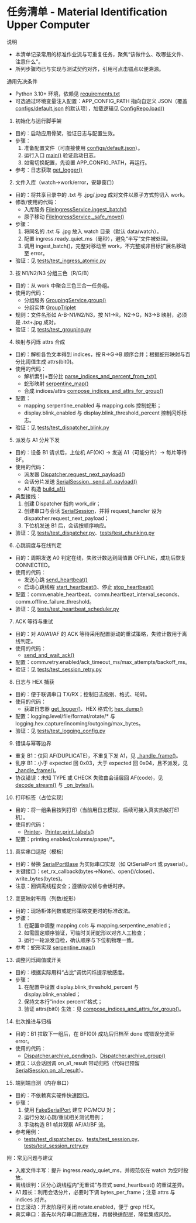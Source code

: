 # 任务清单 - Material Identification Upper Computer

说明
- 本清单记录常用的标准作业流与可重复任务，聚焦“该做什么、改哪些文件、注意什么”。
- 所列步骤均已与实现与测试契约对齐，引用可点击锚点以便溯源。

通用先决条件
- Python 3.10+ 环境，依赖见 [requirements.txt](requirements.txt)
- 可选通过环境变量注入配置：APP_CONFIG_PATH 指向自定义 JSON（覆盖 [configs/default.json](configs/default.json) 的默认项），加载逻辑见 [ConfigRepo.load()](app/storage/config.py:13)

1) 初始化与运行脚手架
- 目的：启动应用骨架，验证日志与配置生效。
- 步骤：
  1. 准备配置文件（可直接使用 [configs/default.json](configs/default.json)）。
  2. 运行入口 [main()](app/main.py:6) 验证启动日志。
  3. 如需切换配置，先设置 APP_CONFIG_PATH，再运行。
- 参考：日志获取 [get_logger()](app/logs/logger.py:24)

2) 文件入库（watch→work/error，安静窗口）
- 目的：将共享目录中的 .txt 与 .jpg/.jpeg 成对文件以原子方式剪切入 work。
- 修改/使用的代码：
  - 入库服务 [FileIngressService.ingest_batch()](app/business/file_ingress.py:36)
  - 原子移动 [FileIngressService._safe_move()](app/business/file_ingress.py:115)
- 步骤：
  1. 将同名的 .txt 与 .jpg 放入 watch 目录（默认 data/watch）。
  2. 配置 ingress.ready_quiet_ms（毫秒），避免“半写”文件被处理。
  3. 调用 ingest_batch()，完整对移动至 work，不完整或非目标扩展名移动至 error。
- 验证：见 [tests/test_ingress_atomic.py](tests/test_ingress_atomic.py:13)

3) 按 N1/N2/N3 分组三色（R/G/B）
- 目的：从 work 中聚合三色三合一任务组。
- 使用的代码：
  - 分组服务 [GroupingService.group()](app/business/grouping.py:25)
  - 分组实体 [GroupTriplet](app/business/grouping.py:12)
- 规则：文件名形如 A-B-N1/N2/N3，按 N1→R，N2→G，N3→B 映射，必须是 .txt+.jpg 成对。
- 验证：见 [tests/test_grouping.py](tests/test_grouping.py:33)

4) 映射与闪烁 attrs 合成
- 目的：解析各色文本得到 indices，按 R→G→B 顺序合并；根据蛇形映射与百分比阈值生成 attrs(bit0)。
- 使用的代码：
  - 解析索引+百分比 [parse_indices_and_percent_from_txt()](app/business/mapping.py:76)
  - 蛇形映射 [serpentine_map()](app/business/mapping.py:35)
  - 合成 indices/attrs [compose_indices_and_attrs_for_group()](app/business/mapping.py:107)
- 配置：
  - mapping.serpentine_enabled 与 mapping.cols 控制蛇形；
  - display.blink_enabled 与 display.blink_threshold_percent 控制闪烁标志。
- 验证：见 [tests/test_dispatcher_blink.py](tests/test_dispatcher_blink.py:60)

5) 派发与 A1 分片下发
- 目的：设备 B1 请求后，上位机 AF(OK) → 发送 A1（可能分片）→ 每片等待 BF。
- 使用的代码：
  - 派发器 [Dispatcher.request_next_payload()](app/business/dispatcher.py:35)
  - 会话分片发送 [SerialSession._send_a1_payload()](app/comm/session.py:296)
  - A1 构造 [build_a1()](app/comm/protocol.py:115)
- 典型接线：
  1. 创建 Dispatcher 指向 work_dir；
  2. 创建串口与会话 [SerialSession](app/comm/session.py:28)，并将 request_handler 设为 dispatcher.request_next_payload；
  3. 下位机发送 B1 后，会话按顺序响应。
- 验证：见 [tests/test_dispatcher.py](tests/test_dispatcher.py:48)、[tests/test_chunking.py](tests/test_chunking.py:43)

6) 心跳调度与在线判定
- 目的：周期发送 A0 判定在线，失败计数达到阈值置 OFFLINE，成功后恢复 CONNECTED。
- 使用的代码：
  - 发送心跳 [send_heartbeat()](app/comm/session.py:190)
  - 启动心跳线程 [start_heartbeat()](app/comm/session.py:194)、停止 [stop_heartbeat()](app/comm/session.py:221)
- 配置：comm.enable_heartbeat、comm.heartbeat_interval_seconds、comm.offline_failure_threshold。
- 验证：见 [tests/test_heartbeat_scheduler.py](tests/test_heartbeat_scheduler.py:66)

7) ACK 等待与重试
- 目的：对 A0/A1/AF 的 ACK 等待采用配置驱动的重试策略，失败计数用于离线判定。
- 使用的代码：
  - [send_and_wait_ack()](app/comm/session.py:139)
- 配置：comm.retry.enabled/ack_timeout_ms/max_attempts/backoff_ms。
- 验证：见 [tests/test_session_retry.py](tests/test_session_retry.py:65)

8) 日志与 HEX 捕获
- 目的：便于联调串口 TX/RX；控制日志级别、格式、轮转。
- 使用的代码：
  - 获取日志器 [get_logger()](app/logs/logger.py:24)、HEX 格式化 [hex_dump()](app/logs/logger.py:61)
- 配置：logging.level/file/format/rotate/* 与 logging.hex.capture/incoming/outgoing/max_bytes。
- 验证：见 [tests/test_logging_config.py](tests/test_logging_config.py:51)

9) 错误与幂等边界
- 重复 B1：仅回 AF(DUPLICATE)，不重复下发 A1，见 [_handle_frame()](app/comm/session.py:270)。
- 乱序 B1：小于 expected 回 0x03，大于 expected 回 0x04，且不派发，见 [_handle_frame()](app/comm/session.py:276)。
- 协议错误：未知 TYPE 或 CHECK 失败由会话层回 AF(code)，见 [decode_stream()](app/comm/protocol.py:62) 与 [_on_bytes()](app/comm/session.py:239)。

10) 打印标签（占位实现）
- 目的：将一组条目按列打印（当前用日志模拟，后续可接入真实热敏打印机）。
- 使用的代码：
  - [Printer](app/devices/printer.py:5)、[Printer.print_labels()](app/devices/printer.py:17)
- 配置：printing.enabled/columns/paper/*。

11) 真实串口适配（模板）
- 目的：替换 [SerialPortBase](app/comm/serial_port.py:4) 为实际串口实现（如 QtSerialPort 或 pyserial）。
- 关键接口：set_rx_callback(bytes->None)、open()/close()、write_bytes(bytes)。
- 注意：回调需线程安全；遵循协议帧与会话时序。

12) 变更映射布局（列数/蛇形）
- 目的：现场柜体列数或蛇形策略变更时的标准改法。
- 步骤：
  1. 在配置中调整 mapping.cols 与 mapping.serpentine_enabled；
  2. 如需固定顺序验证，可临时关闭蛇形以对齐人工检查；
  3. 运行一轮派发自检，确认顺序与下位机物理一致。
- 参考：蛇形实现 [serpentine_map()](app/business/mapping.py:35)

13) 调整闪烁阈值或开关
- 目的：根据实际用料“占比”调优闪烁提示敏感度。
- 步骤：
  1. 在配置中设置 display.blink_threshold_percent 与 display.blink_enabled；
  2. 保持文本行“index percent”格式；
  3. 验证 attrs(bit0) 生效：见 [compose_indices_and_attrs_for_group()](app/business/mapping.py:107)。

14) 批次推进与归档
- 目的：B1 拉取下一组后，在 BF(00) 成功后归档至 done 或错误分流至 error。
- 使用的代码：
  - [Dispatcher.archive_pending()](app/business/dispatcher.py:59)、[Dispatcher.archive_group()](app/business/dispatcher.py:44)
- 建议：以会话回调 on_a1_result 带动归档（代码已预留 [SerialSession.on_a1_result](app/comm/session.py:111)）。

15) 端到端自测（内存串口）
- 目的：不依赖真实硬件快速回归。
- 步骤：
  1. 使用 [FakeSerialPort](app/comm/serial_port.py:26) 建立 PC/MCU 对；
  2. 运行分发/心跳/重试相关测试用例；
  3. 手动构造 B1 帧并观察 AF/A1/BF 流。
- 参考用例：
  - [tests/test_dispatcher.py](tests/test_dispatcher.py:48)、[tests/test_session.py](tests/test_session.py:44)、[tests/test_session_retry.py](tests/test_session_retry.py:65)

附：常见问题与建议
- 入库文件半写：提升 ingress.ready_quiet_ms，并规范仅在 watch 为空时投放。
- 离线误判：区分心跳线程内“无重试”与显式 send_heartbeat() 的重试差异。
- A1 超长：利用会话分片，必要时下调 bytes_per_frame；注意 attrs 与 indices 对齐。
- 日志滚动：开发阶段可关闭 rotate.enabled，便于 grep HEX。
- 真实串口：首先以内存串口跑通流程，再替换适配层，降低集成风险。